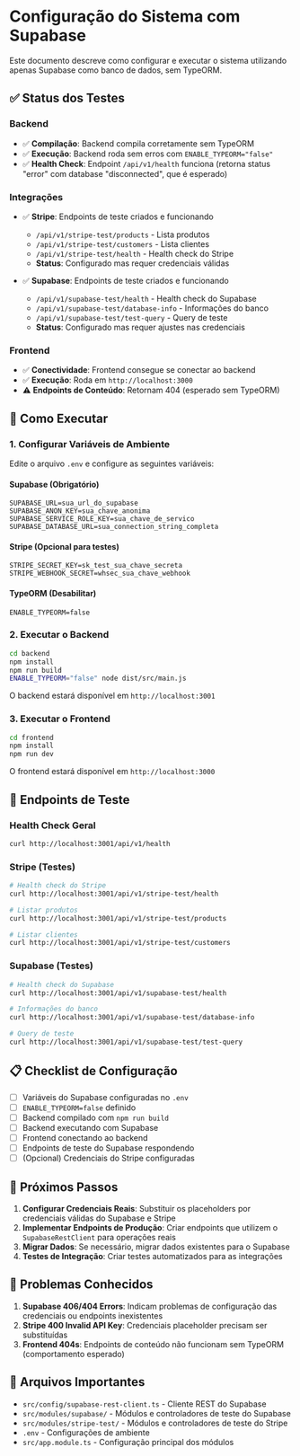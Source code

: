 # Configuração do Sistema com Supabase

Este documento descreve como configurar e executar o sistema utilizando apenas Supabase como banco de dados, sem TypeORM.

## ✅ Status dos Testes

### Backend
- ✅ **Compilação**: Backend compila corretamente sem TypeORM
- ✅ **Execução**: Backend roda sem erros com `ENABLE_TYPEORM="false"`
- ✅ **Health Check**: Endpoint `/api/v1/health` funciona (retorna status "error" com database "disconnected", que é esperado)

### Integrações
- ✅ **Stripe**: Endpoints de teste criados e funcionando
  - `/api/v1/stripe-test/products` - Lista produtos
  - `/api/v1/stripe-test/customers` - Lista clientes  
  - `/api/v1/stripe-test/health` - Health check do Stripe
  - **Status**: Configurado mas requer credenciais válidas

- ✅ **Supabase**: Endpoints de teste criados e funcionando
  - `/api/v1/supabase-test/health` - Health check do Supabase
  - `/api/v1/supabase-test/database-info` - Informações do banco
  - `/api/v1/supabase-test/test-query` - Query de teste
  - **Status**: Configurado mas requer ajustes nas credenciais

### Frontend
- ✅ **Conectividade**: Frontend consegue se conectar ao backend
- ✅ **Execução**: Roda em `http://localhost:3000`
- ⚠️ **Endpoints de Conteúdo**: Retornam 404 (esperado sem TypeORM)

## 🚀 Como Executar

### 1. Configurar Variáveis de Ambiente

Edite o arquivo `.env` e configure as seguintes variáveis:

#### Supabase (Obrigatório)
```env
SUPABASE_URL=sua_url_do_supabase
SUPABASE_ANON_KEY=sua_chave_anonima
SUPABASE_SERVICE_ROLE_KEY=sua_chave_de_servico
SUPABASE_DATABASE_URL=sua_connection_string_completa
```

#### Stripe (Opcional para testes)
```env
STRIPE_SECRET_KEY=sk_test_sua_chave_secreta
STRIPE_WEBHOOK_SECRET=whsec_sua_chave_webhook
```

#### TypeORM (Desabilitar)
```env
ENABLE_TYPEORM=false
```

### 2. Executar o Backend

```bash
cd backend
npm install
npm run build
ENABLE_TYPEORM="false" node dist/src/main.js
```

O backend estará disponível em `http://localhost:3001`

### 3. Executar o Frontend

```bash
cd frontend
npm install
npm run dev
```

O frontend estará disponível em `http://localhost:3000`

## 🧪 Endpoints de Teste

### Health Check Geral
```bash
curl http://localhost:3001/api/v1/health
```

### Stripe (Testes)
```bash
# Health check do Stripe
curl http://localhost:3001/api/v1/stripe-test/health

# Listar produtos
curl http://localhost:3001/api/v1/stripe-test/products

# Listar clientes
curl http://localhost:3001/api/v1/stripe-test/customers
```

### Supabase (Testes)
```bash
# Health check do Supabase
curl http://localhost:3001/api/v1/supabase-test/health

# Informações do banco
curl http://localhost:3001/api/v1/supabase-test/database-info

# Query de teste
curl http://localhost:3001/api/v1/supabase-test/test-query
```

## 📋 Checklist de Configuração

- [ ] Variáveis do Supabase configuradas no `.env`
- [ ] `ENABLE_TYPEORM=false` definido
- [ ] Backend compilado com `npm run build`
- [ ] Backend executando com Supabase
- [ ] Frontend conectando ao backend
- [ ] Endpoints de teste do Supabase respondendo
- [ ] (Opcional) Credenciais do Stripe configuradas

## 🔧 Próximos Passos

1. **Configurar Credenciais Reais**: Substituir os placeholders por credenciais válidas do Supabase e Stripe
2. **Implementar Endpoints de Produção**: Criar endpoints que utilizem o `SupabaseRestClient` para operações reais
3. **Migrar Dados**: Se necessário, migrar dados existentes para o Supabase
4. **Testes de Integração**: Criar testes automatizados para as integrações

## 🚨 Problemas Conhecidos

1. **Supabase 406/404 Errors**: Indicam problemas de configuração das credenciais ou endpoints inexistentes
2. **Stripe 400 Invalid API Key**: Credenciais placeholder precisam ser substituídas
3. **Frontend 404s**: Endpoints de conteúdo não funcionam sem TypeORM (comportamento esperado)

## 📁 Arquivos Importantes

- `src/config/supabase-rest-client.ts` - Cliente REST do Supabase
- `src/modules/supabase/` - Módulos e controladores de teste do Supabase
- `src/modules/stripe-test/` - Módulos e controladores de teste do Stripe
- `.env` - Configurações de ambiente
- `src/app.module.ts` - Configuração principal dos módulos
